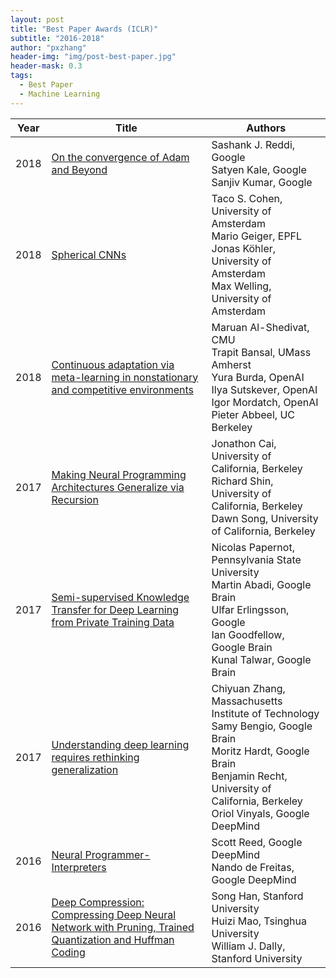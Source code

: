 ```yaml
---
layout: post
title: "Best Paper Awards (ICLR)"
subtitle: "2016-2018"
author: "pxzhang"
header-img: "img/post-best-paper.jpg"
header-mask: 0.3
tags:
  - Best Paper
  - Machine Learning
---
```


<style>
.table {
	font-size:12px;
}
table td {
	vertical-align: middle;
}
table th:nth-of-type(2) {
    width: 240px;
}

</style>

| Year | Title | Authors |
| --- | --- | --- |
| 2018 | [On the convergence of Adam and Beyond](https://openreview.net/pdf?id=ryQu7f-RZ) | Sashank J. Reddi, Google<br>Satyen Kale, Google<br>Sanjiv Kumar, Google |
| 2018 | [Spherical CNNs](https://openreview.net/pdf?id=Hkbd5xZRb) | Taco S. Cohen, University of Amsterdam<br>Mario Geiger, EPFL<br>Jonas Köhler, University of Amsterdam<br>Max Welling, University of Amsterdam |
| 2018 | [Continuous adaptation via meta-learning in nonstationary and competitive environments](https://openreview.net/pdf?id=Sk2u1g-0-) | Maruan Al-Shedivat, CMU<br>Trapit Bansal, UMass Amherst<br>Yura Burda, OpenAI<br>Ilya Sutskever, OpenAI<br>Igor Mordatch, OpenAI<br>Pieter Abbeel, UC Berkeley |
| 2017 | [Making Neural Programming Architectures Generalize via Recursion](https://openreview.net/pdf?id=BkbY4psgg) | Jonathon Cai,  University of California, Berkeley<br>Richard Shin, University of California, Berkeley<br>Dawn Song, University of California, Berkeley |
| 2017 | [Semi-supervised Knowledge Transfer for Deep Learning from Private Training Data](https://openreview.net/pdf?id=HkwoSDPgg) | Nicolas Papernot, Pennsylvania State University<br>Martin Abadi, Google Brain<br>Ulfar Erlingsson, Google<br>Ian Goodfellow, Google Brain<br>Kunal Talwar, Google Brain |
| 2017 | [Understanding deep learning requires rethinking generalization](https://openreview.net/pdf?id=Sy8gdB9xx) | Chiyuan Zhang, Massachusetts Institute of Technology<br>Samy Bengio, Google Brain<br>Moritz Hardt, Google Brain<br>Benjamin Recht, University of California, Berkeley<br>Oriol Vinyals, Google DeepMind |
| 2016 | [Neural Programmer-Interpreters](https://arxiv.org/pdf/1511.06279.pdf) | Scott Reed, Google DeepMind<br>Nando de Freitas, Google DeepMind |
| 2016 | [Deep Compression: Compressing Deep Neural Network with Pruning, Trained Quantization and Huffman Coding](https://arxiv.org/pdf/1510.00149.pdf) | Song Han, Stanford University<br>Huizi Mao, Tsinghua University<br>William J. Dally, Stanford University |
